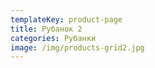 ```yaml
---
templateKey: product-page
title: Рубанок 2
categories: Рубанки
image: /img/products-grid2.jpg
---
```



